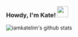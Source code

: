 ### Howdy, I'm Kate! <img src="https://raw.githubusercontent.com/MartinHeinz/MartinHeinz/master/wave.gif" width="30px">

<!--
**iamkatelim/iamkatelim** is a ✨ _special_ ✨ repository because its `README.md` (this file) appears on your GitHub profile.

Here are some ideas to get you started:

- 🔭 I’m currently working on ...
- 🌱 I’m currently learning ...
- 👯 I’m looking to collaborate on ...
- 🤔 I’m looking for help with ...
- 📫 How to reach me: ...
- ⚡ Fun fact: ...
-->

![iamkatelim's github stats](https://github-readme-stats.vercel.app/api?username=Kate&theme=buefy&show_icons=true)
